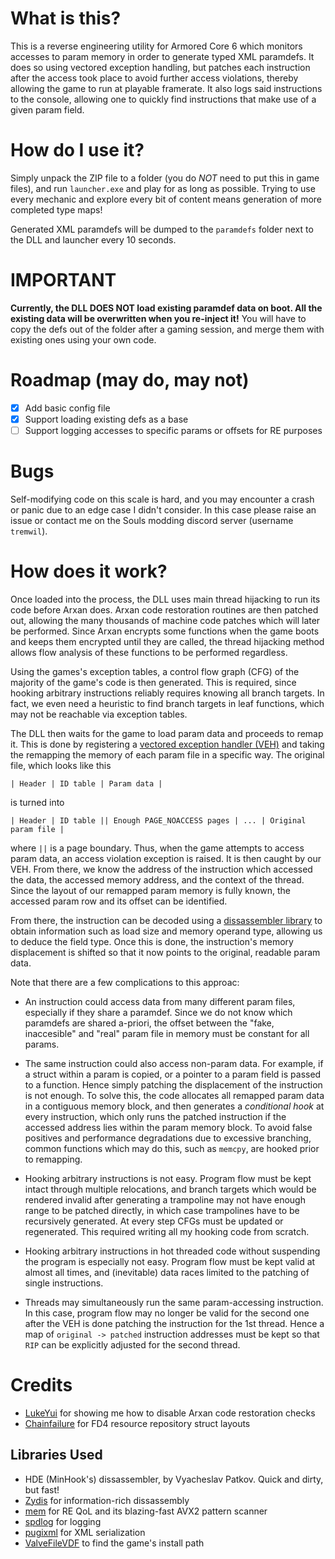 # What is this?
This is a reverse engineering utility for Armored Core 6 which monitors accesses to param
memory in order to generate typed XML paramdefs. It does so using vectored exception
handling, but patches each instruction after the access took place to avoid further
access violations, thereby allowing the game to run at playable framerate. It also 
logs said instructions to the console, allowing one to quickly find instructions 
that make use of a given param field. 

# How do I use it?
Simply unpack the ZIP file to a folder (you do *NOT* need to put this in game files), 
and run `launcher.exe` and play for as long as possible. Trying to use every mechanic 
and explore every bit of content means generation of more completed type maps!

Generated XML paramdefs will be dumped to the `paramdefs` folder next to the DLL and launcher
every 10 seconds.

# IMPORTANT
**Currently, the DLL DOES NOT load existing paramdef data on boot. All the existing data
will be overwritten when you re-inject it!** You will have to copy the defs out of the
folder after a gaming session, and merge them with existing ones using your own code.

# Roadmap (may do, may not)
- [x] Add basic config file
- [x] Support loading existing defs as a base
- [ ] Support logging accesses to specific params or offsets for RE purposes

# Bugs
Self-modifying code on this scale is hard, and you may encounter a crash or panic
due to an edge case I didn't consider. In this case please raise an issue or 
contact me on the Souls modding discord server (username `tremwil`). 

# How does it work?
Once loaded into the process, the DLL uses main thread hijacking to run its code before
Arxan does. Arxan code restoration routines are then patched out, allowing the 
many thousands of machine code patches which will later be performed. Since Arxan encrypts
some functions when the game boots and keeps them encrypted until they are called, the 
thread hijacking method allows flow analysis of these functions to be performed regardless.

Using the games's exception tables, a control flow graph (CFG) of the majority of the game's code
is then generated. This is required, since hooking arbitrary instructions reliably requires knowing 
all branch targets. In fact, we even need a heuristic to find branch targets in leaf functions, which
may not be reachable via exception tables. 

The DLL then waits for the game to load param data and proceeds to remap it. This is done by registering 
a [vectored exception handler (VEH)](https://learn.microsoft.com/en-us/windows/win32/debug/vectored-exception-handling) 
and taking the remapping the memory of each param file in a specific way. The original file, which looks like this
```
| Header | ID table | Param data |
```
is turned into
```
| Header | ID table || Enough PAGE_NOACCESS pages | ... | Original param file |
```
where `||` is a page boundary. Thus, when the game attempts to access param data, an access violation
exception is raised. It is then caught by our VEH. From there, we know the address of the instruction
which accessed the data, the accessed memory address, and the context of the thread. Since the layout
of our remapped param memory is fully known, the accessed param row and its offset can be identified.

From there, the instruction can be decoded using a [dissassembler library](https://github.com/zyantific/zydis)
to obtain information such as load size and memory operand type, allowing us to deduce the field type.
Once this is done, the instruction's memory displacement is shifted so that it now points to the
original, readable param data. 

Note that there are a few complications to this approac:
- An instruction could access data from many different param files, especially if they share a paramdef.
  Since we do not know which paramdefs are shared a-priori, the offset between the "fake, inaccesible" and
  "real" param file in memory must be constant for all params.
  
- The same instruction could also access non-param data. For example, if a struct within a param is copied,
  or a pointer to a param field is passed to a function. Hence simply patching the displacement of the instruction
  is not enough. To solve this, the code allocates all remapped param data in a contiguous memory block, and then
  generates a *conditional hook* at every instruction, which only runs the patched instruction if the accessed address
  lies within the param memory block. To avoid false positives and performance degradations due to excessive branching,
  common functions which may do this, such as `memcpy`, are hooked prior to remapping.

- Hooking arbitrary instructions is not easy. Program flow must be kept intact through multiple relocations, and
  branch targets which would be rendered invalid after generating a trampoline may not have enough range to be
  patched directly, in which case trampolines have to be recursively generated. At every step CFGs must be
  updated or regenerated. This required writing all my hooking code from scratch. 

- Hooking arbitrary instructions in hot threaded code without suspending the program is especially not easy.
  Program flow must be kept valid at almost all times, and (inevitable) data races limited to the patching of
  single instructions.

- Threads may simultaneously run the same param-accessing instruction. In this case, program flow may no
  longer be valid for the second one after the VEH is done patching the instruction for the 1st thread.
  Hence a map of `original -> patched` instruction addresses must be kept so that `RIP` can be explicitly
  adjusted for the second thread. 

# Credits
- [LukeYui](https://github.com/LukeYui) for showing me how to disable Arxan code restoration checks
- [Chainfailure](https://github.com/vswarte) for FD4 resource repository struct layouts

## Libraries Used
- HDE (MinHook's) dissassembler, by Vyacheslav Patkov. Quick and dirty, but fast!
- [Zydis](https://github.com/zyantific/zydis) for information-rich dissassembly
- [mem](https://github.com/0x1F9F1/mem) for RE QoL and its blazing-fast AVX2 pattern scanner
- [spdlog](https://github.com/gabime/spdlog) for logging
- [pugixml](https://github.com/zeux/pugixml) for XML serialization
- [ValveFileVDF](https://github.com/TinyTinni/ValveFileVDF) to find the game's install path
